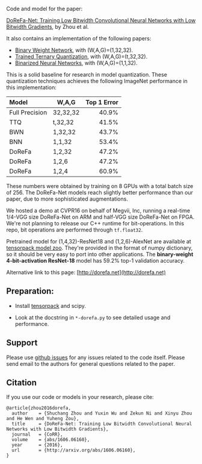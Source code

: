 Code and model for the paper:

[DoReFa-Net: Training Low Bitwidth Convolutional Neural Networks with Low Bitwidth Gradients](http://arxiv.org/abs/1606.06160), by Zhou et al.

It also contains an implementation of the following papers:
+ [Binary Weight Network](https://arxiv.org/abs/1511.00363), with (W,A,G)=(1,32,32).
+ [Trained Ternary Quantization](https://arxiv.org/abs/1612.01064), with (W,A,G)=(t,32,32).
+ [Binarized Neural Networks](https://arxiv.org/abs/1602.02830), with (W,A,G)=(1,1,32).

This is a solid baseline for research in model quantization.
These quantization techniques achieves the following ImageNet performance in this implementation:

| Model              | W,A,G       | Top 1 Error |
|:-------------------|-------------|------------:|
| Full Precision     | 32,32,32    |      40.9%  |
| TTQ                | t,32,32     |      41.5%  |
| BWN                | 1,32,32     |      43.7%  |
| BNN                | 1,1,32      |      53.4%  |
| DoReFa             | 1,2,32      |      47.2%  |
| DoReFa             | 1,2,6       |      47.2%  |
| DoReFa             | 1,2,4       |      60.9%  |

These numbers were obtained by training on 8 GPUs with a total batch size of 256.
The DoReFa-Net models reach slightly better performance than our paper, due to
more sophisticated augmentations.

We hosted a demo at CVPR16 on behalf of Megvii, Inc, running a real-time 1/4-VGG size DoReFa-Net on ARM and half-VGG size DoReFa-Net on FPGA.
We're not planning to release our C++ runtime for bit-operations.
In this repo, bit operations are performed through `tf.float32`.

Pretrained model for (1,4,32)-ResNet18 and (1,2,6)-AlexNet are available at
[tensorpack model zoo](http://models.tensorpack.com/DoReFa-Net/).
They're provided in the format of numpy dictionary, so it should be very easy to port into other applications.
The __binary-weight 4-bit-activation ResNet-18__ model has 59.2% top-1 validation accuracy.

Alternative link to this page: [http://dorefa.net](http://dorefa.net)

## Preparation:

+ Install [tensorpack](https://github.com/ppwwyyxx/tensorpack) and scipy.

+ Look at the docstring in `*-dorefa.py` to see detailed usage and performance.

## Support

Please use [github issues](https://github.com/ppwwyyxx/tensorpack/issues) for any issues related to the code itself.
Please send email to the authors for general questions related to the paper.

## Citation

If you use our code or models in your research, please cite:
```
@article{zhou2016dorefa,
  author    = {Shuchang Zhou and Yuxin Wu and Zekun Ni and Xinyu Zhou and He Wen and Yuheng Zou},
  title     = {DoReFa-Net: Training Low Bitwidth Convolutional Neural Networks with Low Bitwidth Gradients},
  journal   = {CoRR},
  volume    = {abs/1606.06160},
  year      = {2016},
  url       = {http://arxiv.org/abs/1606.06160},
}
```
